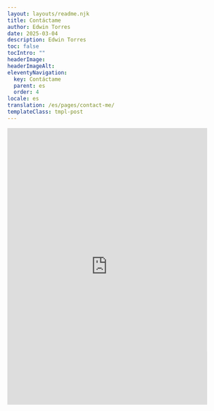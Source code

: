 ```yaml
---
layout: layouts/readme.njk
title: Contáctame
author: Edwin Torres
date: 2025-03-04
description: Edwin Torres
toc: false
tocIntro: ""
headerImage: 
headerImageAlt: 
eleventyNavigation:
  key: Contáctame
  parent: es
  order: 4
locale: es
translation: /es/pages/contact-me/
templateClass: tmpl-post
---
```


<div style="width: 100%; display: flex; justify-content: center;">
    <div style="position: relative; width: 100%; max-width: 100%; overflow: hidden;">
        <iframe 
            src="https://docs.google.com/forms/d/e/1FAIpQLSeT-s0IjSxDQWTv0pSrow4M2grBdNjCVN-xunT6vhZ5x1nLyw/viewform?embedded=true"
            style="width: 100%; min-width: 100%; height: 700px; border: none; overflow: hidden; transform: scale(0.9); transform-origin: top left;">
        </iframe>
    </div>
</div>
